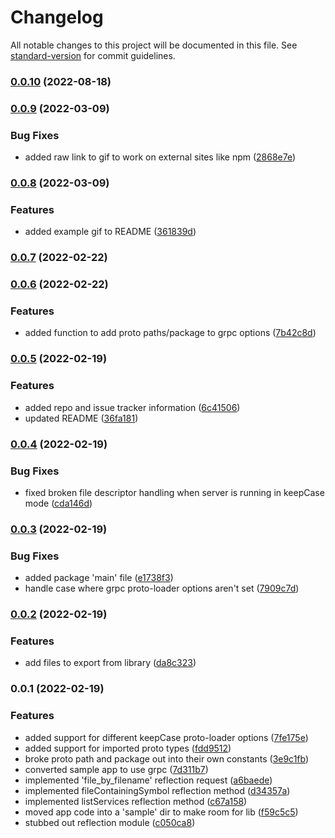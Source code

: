 # Changelog

All notable changes to this project will be documented in this file. See [standard-version](https://github.com/conventional-changelog/standard-version) for commit guidelines.

### [0.0.10](https://gitlab.com/jtimmons/nestjs-grpc-reflection-module/compare/v0.0.9...v0.0.10) (2022-08-18)

### [0.0.9](https://gitlab.com/jtimmons/nestjs-grpc-reflection-module/compare/v0.0.8...v0.0.9) (2022-03-09)


### Bug Fixes

* added raw link to gif to work on external sites like npm ([2868e7e](https://gitlab.com/jtimmons/nestjs-grpc-reflection-module/commit/2868e7e9b4ff9b9dac72e5442cdc8f0629f2bba7))

### [0.0.8](https://gitlab.com/jtimmons/nestjs-grpc-reflection-module/compare/v0.0.7...v0.0.8) (2022-03-09)


### Features

* added example gif to README ([361839d](https://gitlab.com/jtimmons/nestjs-grpc-reflection-module/commit/361839d59e969ac7d69593b75c5e0de4eccd4a9a))

### [0.0.7](https://gitlab.com/jtimmons/nestjs-grpc-reflection-module/compare/v0.0.6...v0.0.7) (2022-02-22)

### [0.0.6](https://gitlab.com/jtimmons/nestjs-grpc-reflection-module/compare/v0.0.5...v0.0.6) (2022-02-22)


### Features

* added function to add proto paths/package to grpc options ([7b42c8d](https://gitlab.com/jtimmons/nestjs-grpc-reflection-module/commit/7b42c8db8e5dd3da9e13863d43ca5f2ceea93604))

### [0.0.5](https://gitlab.com/jtimmons/nestjs-grpc-reflection-module/compare/v0.0.4...v0.0.5) (2022-02-19)


### Features

* added repo and issue tracker information ([6c41506](https://gitlab.com/jtimmons/nestjs-grpc-reflection-module/commit/6c415069ca93f977ec97697eb6919659eaaac277))
* updated README ([36fa181](https://gitlab.com/jtimmons/nestjs-grpc-reflection-module/commit/36fa181f1a4cbb68cee8b8f930cdd5892b2c3722))

### [0.0.4](https://gitlab.com/jtimmons/nestjs-grpc-reflection-module/compare/v0.0.3...v0.0.4) (2022-02-19)


### Bug Fixes

* fixed broken file descriptor handling when server is running in keepCase mode ([cda146d](https://gitlab.com/jtimmons/nestjs-grpc-reflection-module/commit/cda146d5db04b54c7ab6891adc0f4fb3fb57cd8c))

### [0.0.3](https://gitlab.com/jtimmons/nestjs-grpc-reflection-module/compare/v0.0.2...v0.0.3) (2022-02-19)


### Bug Fixes

* added package 'main' file ([e1738f3](https://gitlab.com/jtimmons/nestjs-grpc-reflection-module/commit/e1738f3a706887007c8ded139a7a838b5a152f10))
* handle case where grpc proto-loader options aren't set ([7909c7d](https://gitlab.com/jtimmons/nestjs-grpc-reflection-module/commit/7909c7d0dee6fc9d916f539e37ce42995d78d2a3))

### [0.0.2](https://gitlab.com/jtimmons/nestjs-grpc-reflection-module/compare/v0.0.1...v0.0.2) (2022-02-19)


### Features

* add files to export from library ([da8c323](https://gitlab.com/jtimmons/nestjs-grpc-reflection-module/commit/da8c323a393fdfad9cc944d911500298ab63c672))

### 0.0.1 (2022-02-19)


### Features

* added support for different keepCase proto-loader options ([7fe175e](https://gitlab.com/jtimmons/nestjs-grpc-reflection-module/commit/7fe175e3a9dcdaed2177ef2daab1e7e022a2cf1c))
* added support for imported proto types ([fdd9512](https://gitlab.com/jtimmons/nestjs-grpc-reflection-module/commit/fdd9512cab255b43ee655c99112af8f5e7684b60))
* broke proto path and package out into their own constants ([3e9c1fb](https://gitlab.com/jtimmons/nestjs-grpc-reflection-module/commit/3e9c1fbc2e6aeb56308e59ca45fc529c425580d1))
* converted sample app to use grpc ([7d311b7](https://gitlab.com/jtimmons/nestjs-grpc-reflection-module/commit/7d311b7df38be48009f3b1b39b8c20088251f763))
* implemented 'file_by_filename' reflection request ([a6baede](https://gitlab.com/jtimmons/nestjs-grpc-reflection-module/commit/a6baedef6eb5cf1389000f2625b11e5c177de531))
* implemented fileContainingSymbol reflection method ([d34357a](https://gitlab.com/jtimmons/nestjs-grpc-reflection-module/commit/d34357a4e1a3fb2e1468cfc669451f106e5e304a))
* implemented listServices reflection method ([c67a158](https://gitlab.com/jtimmons/nestjs-grpc-reflection-module/commit/c67a158d7686dc4812d135009cfaebb33122620e))
* moved app code into a 'sample' dir to make room for lib ([f59c5c5](https://gitlab.com/jtimmons/nestjs-grpc-reflection-module/commit/f59c5c5351b70a6114a6cc1cb6af6ef2a1904eb5))
* stubbed out reflection module ([c050ca8](https://gitlab.com/jtimmons/nestjs-grpc-reflection-module/commit/c050ca832f0db7f5699023ce6ff8f49bfb1adc8b))
